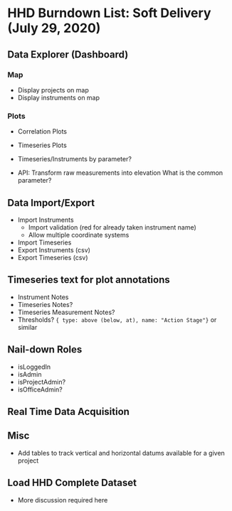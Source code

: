 # HHD Burndown List: Soft Delivery (July 29, 2020)

## Data Explorer (Dashboard)

### Map

  * Display projects on map
  * Display instruments on map
 
### Plots

  * Correlation Plots
  * Timeseries Plots
  * Timeseries/Instruments by parameter?
  
  * API: Transform raw measurements into elevation
    What is the common parameter?

## Data Import/Export
   * Import Instruments
     * Import validation (red for already taken instrument name)
     * Allow multiple coordinate systems
   * Import Timeseries
   * Export Instruments (csv)
   * Export Timeseries  (csv)

## Timeseries text for plot annotations
   * Instrument Notes
   * Timeseries Notes?
   * Timeseries Measurement Notes?
   * Thresholds? `{ type: above (below, at), name: "Action Stage"}` or similar

## Nail-down Roles
   * isLoggedIn
   * isAdmin
   * isProjectAdmin?
   * isOfficeAdmin?

## Real Time Data Acquisition


## Misc
   * Add tables to track vertical and horizontal datums available for a given project
   
## Load HHD Complete Dataset
   * More discussion required here
